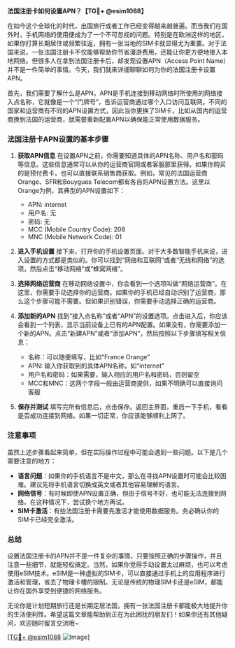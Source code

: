**法国注册卡如何设置APN？【TG💪+ @esim1088】**

在如今这个全球化的时代，出国旅行或者工作已经变得越来越普遍。而当我们在国外时，手机网络的使用便成为了一个不可忽视的问题。特别是在欧洲这样的地区，如果你打算长期居住或频繁往返，拥有一张当地的SIM卡就显得尤为重要。对于法国来说，一张法国注册卡不仅能够帮助你节省漫游费用，还能让你更方便地接入本地网络。但很多人在拿到法国注册卡后，却发现设置APN（Access Point Name）并不是一件简单的事情。今天，我们就来详细聊聊如何为你的法国注册卡设置APN。

首先，我们需要了解什么是APN。APN是手机连接到移动网络时所使用的网络接入点名称，它就像是一个“门牌号”，告诉运营商通过哪个入口访问互联网。不同的国家和运营商有不同的APN设置方式，因此当你更换了SIM卡，比如从国内的运营商换到法国的运营商，就需要重新配置APN以确保能正常使用数据服务。

### 法国注册卡APN设置的基本步骤

1. **获取APN信息**
   在设置APN之前，你需要知道具体的APN名称、用户名和密码等信息。这些信息通常可以从你的运营商官网或者客服那里获得。如果你购买的是预付费卡，也可以直接联系销售商获取。例如，常见的法国运营商Orange、SFR和Bouygues Telecom都有各自的APN设置方法。这里以Orange为例，其典型的APN设置如下：
   - APN: internet
   - 用户名: 无
   - 密码: 无
   - MCC (Mobile Country Code): 208
   - MNC (Mobile Network Code): 01

2. **进入手机设置**
   接下来，打开你的手机设置页面。对于大多数智能手机来说，进入设置的方式都是类似的。你可以找到“网络和互联网”或者“无线和网络”的选项，然后点击“移动网络”或“蜂窝网络”。

3. **选择网络运营商**
   在移动网络设置中，你会看到一个选项叫做“网络运营商”。在这里，你需要手动选择你的运营商。如果你的手机已经自动识别了运营商，那么这个步骤可能不需要。但如果识别错误，你需要手动选择正确的运营商。

4. **添加新的APN**
   找到“接入点名称”或者“APN”的设置选项。点击进入后，你应该会看到一个列表，显示当前设备上已有的APN配置。如果没有，你需要添加一个新的APN。点击“新建APN”或者“添加APN”，然后按照以下步骤填写相关信息：
   - 名称：可以随便填写，比如“France Orange”
   - APN: 输入你获取到的具体APN名称，如“internet”
   - 用户名和密码：如果需要，输入相应的用户名和密码，否则留空
   - MCC和MNC：这两个字段一般由运营商提供，如果不明确可以直接询问客服

5. **保存并测试**
   填写完所有信息后，点击保存。返回主界面，重启一下手机，看看是否成功连接到网络。如果一切正常，你应该能够顺利上网了。

### 注意事项

虽然上述步骤看起来简单，但在实际操作过程中可能会遇到一些问题。以下是几个需要注意的地方：

- **语言问题**：如果你的手机语言不是中文，那么在寻找APN设置时可能会比较困难。建议先将手机语言切换成英文或者其他容易理解的语言。
- **网络信号**：有时候即使APN设置正确，但由于信号不好，也可能无法连接到网络。在这种情况下，尝试换个地方再试。
- **SIM卡激活**：有些法国注册卡需要先激活才能使用数据服务。务必确认你的SIM卡已经完全激活。

### 总结

设置法国注册卡的APN并不是一件复杂的事情，只要按照正确的步骤操作，并且注意一些细节，就能轻松搞定。当然，如果你觉得手动设置太过麻烦，也可以考虑使用eSIM技术。eSIM是一种虚拟的SIM卡，可以直接通过手机上的应用程序进行激活和管理，省去了物理卡槽的限制。无论是传统的物理SIM卡还是eSIM，都能让你在国外享受到便捷的网络服务。

无论你是计划短期旅行还是长期定居法国，拥有一张法国注册卡都能极大地提升你的生活便利性。希望这篇文章能帮助到正在为此困扰的朋友们！如果你还有其他疑问，欢迎随时留言交流哦~

[[TG💪+ @esim1088](https://t.me/s/esim1088) ![Image](https://i.postimg.cc/4NQfJmqS/Snipaste-2025-05-13-00-14-12.png)]